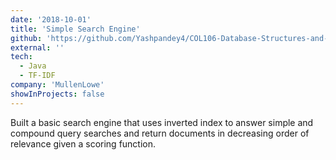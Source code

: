 ```yaml
---
date: '2018-10-01'
title: 'Simple Search Engine'
github: 'https://github.com/Yashpandey4/COL106-Database-Structures-and-Algorithms/tree/master/3%2C%204%20-%20Search%20Engine'
external: ''
tech:
  - Java
  - TF-IDF
company: 'MullenLowe'
showInProjects: false
---
```


Built a basic search engine that uses inverted index to answer simple and compound query searches and return documents in decreasing order of relevance given a scoring function.  
